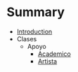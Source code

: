 # Summary

* [Introduction](README.md)
* Clases
    * Apoyo
        * [Academico](Clases/Apoyo/Academico.txt)
        * [Artista](Clases/Apoyo/Academico.txt)